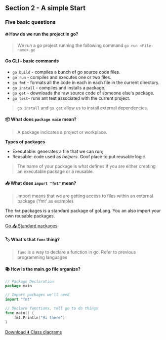 ## Section 2 - A simple Start

### Five basic questions

#### 🔥 How do we run the project in go?

> We run a go project running the following command `go run <File-name>.go`

#### Go CLI - basic commands

- `go build` - compiles a bunch of go source code files.
- `go run` - compiles and executes one or two files.
- `go fmt` - formats all the code in each in each file in the current directory.
- `go install` - compiles and installs a package.
- `go get` - downloads the raw source code of someone else's package.
- `go test`- runs ant test associated with the current project.

> `go install` and `go get` allow us to install external dependencies.

#### 📦 What does `package main` mean?

> A package indicates a project or workplace.

**Types of packages**

- Executable: generates a file that we can run;
- Reusable: code used as _helpers_. Goof place to put reusable logic.

> The name of your package is what defines if you are either creating an executable package or a reusable.

#### 📥 What does `import "fmt"` mean?

> Import means that we are getting access to files within an external package ('fmt' as example).

The `fmt` packages is a standard package of goLang. You an also import your own reusable packages.

[Go 📥 Standard packages](https://golang.org/pkg/)

#### 🏷 What's that `func` thing?

> `func` is a way to declare a function in go. Refer to previous programming languages

#### 📚 How is the main.go file organize?

```go
// Package Declaration
package main

// Import packages we'll need
import "fmt"

// Declare functions, tell go to do things
func main() {
	fmt.Println("Hi there")
}

```

[Download ⬇️ Class diagrams](https://github.com/StephenGrider/GoCasts/tree/master/diagrams)
